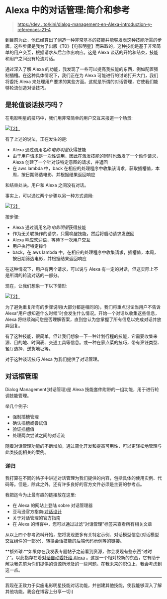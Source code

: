 # Alexa 中的对话管理:简介和参考

> [https://dev . to/kini/dialog-management-en-Alexa-introduction-y-references-21-4](https://dev.to/kini/dialog-management-en-alexa-introduccion-y-referencias-21a4)

到目前为止，他已经算出了创造一种非常基本的技能并能够发表这种技能所需的步骤。这些步骤是我为了出版《T0》【电影明星】而采取的。这种技能是基于非常简单的用户交互，根据请求从后台作出响应。这是 Alexa 谈话的开始和结束，技能和用户之间没有轮流对话。

通过深入了解 Alexa 的功能，我发现了一些可以提高我技能的东西，例如配置强制插槽。在这种具体情况下，我们正在为 Alexa 可能进行的讨论打开大门，我们将委托 Alexa 来处理用户要求的某些方面。这就是所谓的对话管理，它使我们能够轮流创造对话技巧。

## [](#qu%C3%A9-es-una-skill-de-conversaci%C3%B3n-por-turnos)是轮值谈话技巧吗？

在电影明星的技巧中，我们用非常简单的用户交互来报道一个场景:

[![](../Images/7261dd4be2c23095b42a29abbb6b081f.png)T2】](https://res.cloudinary.com/practicaldev/image/fetch/s--urY5BzyP--/c_limit%2Cf_auto%2Cfl_progressive%2Cq_auto%2Cw_880/https://www.kinisoftware.com/content/images/2019/04/Screenshot-2019-04-02-at-20.01.35.png)

有了上述的说法，正在发生的是:

*   Alexa 通过调用名称*电影明星*获得技能
*   由于用户请求是一次性调用，因此在激发技能的同时也激发了一个动作请求，Alexa 创建了一个针对该特定意图的请求，并返回
*   在 aws lambda 中，back 在相应的处理程序中收集该请求，获取插槽值，本周，按日期筛选电影，并根据结果返回响应

和结束处决。用户和 Alexa 之间没有对话。

事实上，可以通过两个步骤以另一种方式调用:

[![](../Images/f952af8c5b00ac65478b43781436e159.png)T2】](https://res.cloudinary.com/practicaldev/image/fetch/s--DOfZOvNV--/c_limit%2Cf_auto%2Cfl_progressive%2Cq_auto%2Cw_880/https://www.kinisoftware.com/content/images/2019/04/Screenshot-2019-04-02-at-19.53.51.png)

按步骤:

*   Alexa 通过调用名称*电影明星*获得技能
*   作为无关联操作的请求，只需唤醒技能，然后将启动请求发送回
*   Alexa 响应欢迎语，等待下一次用户交互
*   用户执行特定操作
*   back，在 aws lambda 中，在相应的处理程序中收集请求，插槽值，本周，按日期筛选电影，并根据结果返回响应

在这种情况下，用户有两个请求，可以说与 Alexa 有一定的对话，但这实际上不是所谓的轮流对话的一部分。

现在，让我们想象一下以下情形:

[![](../Images/9b9a54d8f4d7f9f385eff052fe6231ed.png)T2】](https://res.cloudinary.com/practicaldev/image/fetch/s--xi0QGz_w--/c_limit%2Cf_auto%2Cfl_progressive%2Cq_auto%2Cw_880/https://www.kinisoftware.com/content/images/2019/04/Screenshot-2019-04-02-at-19.54.35.png)

为了避免重复所有的步骤说明(大部分都是相同的)，我们将重点讨论当用户不告诉 Alexa“用户想知道什么时候”时会发生什么情况。开始一个对话以收集这些信息，Alexa 将继续询问您是否理解答案，直到您认为您掌握了所有信息以完成对话并放弃回复。

有了这种技能，很简单，但让我们想象一下一种计划行程的技能，它需要收集来源、目的地、时间表、交通工具等信息。或一种在家点菜的技巧，带有烹饪类型、餐厅选择、送货地址等。

对于这种谈话技巧 Alexa 为我们提供了对话管理。

## [](#dialog-management)对话框管理

Dialog Management(对话管理)是 Alexa 技能套件附带的一组功能，用于进行轮调技能管理。

举几个例子:

*   强制插槽管理
*   确认插槽或尝试值
*   验证插槽值
*   处理两次尝试之间的对话流

随着对话管理功能的不断增加，通过简化开发和提高可用性，可以更轻松地管理与此类技能相关的案例。

### [](#recursos)递归

我打算在不同的帖子中讲述对话管理为我们提供的内容，包括具体的使用实例、代码等。但是，除此之外，还有许多良好的官方文件必须是主要的参考点。

我把迄今为止最有趣的链接放在这里:

*   在 Alexa 的网站上登陆 sobre 对话管理器
*   亚马逊官方指南:[对话设计](https://developer.amazon.com/ask-resources/guided/conversational-design-workshop/#/)
*   关于对话管理的官方指南
*   在 Alexa 的博客中，您可以通过过滤“对话管理”标签来查看所有相关文章

从以上四个参考资料开始，您将发现更多有关特定示例、对话模型信息(对话模型交互组件的一部分)、转换会话技能的后端代码示例等的链接。

**额外球:**如果你在我发表专题帖子之前看到资源，你会发现有些东西“过时了”。以此指存在着[对话自动委托给 Alexa](https://developer.amazon.com/docs/custom-skills/delegate-dialog-to-alexa.html#automatically-delegate-simple-dialogs-to-alexa) 。这是一个相对较新的东西，它有助于解决我先前为你们提供的资源所涉及的一些问题。在我未来的职位上，我会考虑到这一点。

* * *

我现在正致力于实施电影明星技能对话功能，并创建其他技能，使我能够深入了解其他功能。我会在博客上分享一切:)